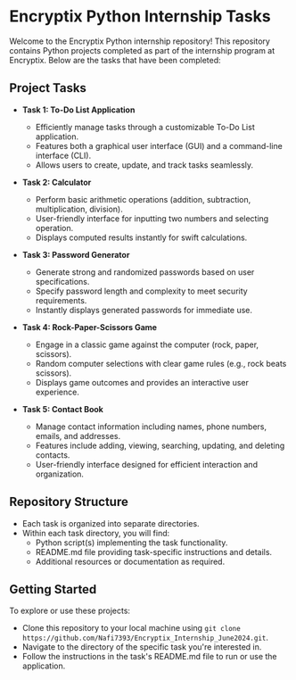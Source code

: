 # Encryptix Python Internship Tasks

Welcome to the Encryptix Python internship repository! This repository contains Python projects completed as part of the internship program at Encryptix. Below are the tasks that have been completed:

## Project Tasks

- **Task 1: To-Do List Application**
  - Efficiently manage tasks through a customizable To-Do List application.
  - Features both a graphical user interface (GUI) and a command-line interface (CLI).
  - Allows users to create, update, and track tasks seamlessly.

- **Task 2: Calculator**
  - Perform basic arithmetic operations (addition, subtraction, multiplication, division).
  - User-friendly interface for inputting two numbers and selecting operation.
  - Displays computed results instantly for swift calculations.

- **Task 3: Password Generator**
  - Generate strong and randomized passwords based on user specifications.
  - Specify password length and complexity to meet security requirements.
  - Instantly displays generated passwords for immediate use.

- **Task 4: Rock-Paper-Scissors Game**
  - Engage in a classic game against the computer (rock, paper, scissors).
  - Random computer selections with clear game rules (e.g., rock beats scissors).
  - Displays game outcomes and provides an interactive user experience.

- **Task 5: Contact Book**
  - Manage contact information including names, phone numbers, emails, and addresses.
  - Features include adding, viewing, searching, updating, and deleting contacts.
  - User-friendly interface designed for efficient interaction and organization.

## Repository Structure

- Each task is organized into separate directories.
- Within each task directory, you will find:
  - Python script(s) implementing the task functionality.
  - README.md file providing task-specific instructions and details.
  - Additional resources or documentation as required.

## Getting Started

To explore or use these projects:
- Clone this repository to your local machine using `git clone https://github.com/Nafi7393/Encryptix_Internship_June2024.git`.
- Navigate to the directory of the specific task you're interested in.
- Follow the instructions in the task's README.md file to run or use the application.
